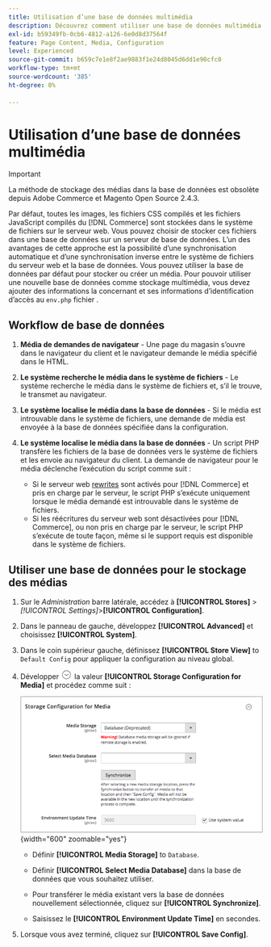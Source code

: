 ```yaml
---
title: Utilisation d’une base de données multimédia
description: Découvrez comment utiliser une base de données multimédia pour stocker votre [!DNL Commerce] fichiers multimédias.
exl-id: b59349fb-0cb6-4812-a126-6e0d8d37564f
feature: Page Content, Media, Configuration
level: Experienced
source-git-commit: b659c7e1e8f2ae9883f1e24d8045d6dd1e90cfc0
workflow-type: tm+mt
source-wordcount: '385'
ht-degree: 0%

---
```


# Utilisation d’une base de données multimédia

>[!IMPORTANT]
>
>La méthode de stockage des médias dans la base de données est obsolète depuis Adobe Commerce et Magento Open Source 2.4.3.

Par défaut, toutes les images, les fichiers CSS compilés et les fichiers JavaScript compilés du [!DNL Commerce] sont stockées dans le système de fichiers sur le serveur web. Vous pouvez choisir de stocker ces fichiers dans une base de données sur un serveur de base de données. L’un des avantages de cette approche est la possibilité d’une synchronisation automatique et d’une synchronisation inverse entre le système de fichiers du serveur web et la base de données. Vous pouvez utiliser la base de données par défaut pour stocker ou créer un média. Pour pouvoir utiliser une nouvelle base de données comme stockage multimédia, vous devez ajouter des informations la concernant et ses informations d’identification d’accès au `env.php` fichier .

## Workflow de base de données

1. **Média de demandes de navigateur** - Une page du magasin s’ouvre dans le navigateur du client et le navigateur demande le média spécifié dans le HTML.

1. **Le système recherche le média dans le système de fichiers** - Le système recherche le média dans le système de fichiers et, s’il le trouve, le transmet au navigateur.

1. **Le système localise le média dans la base de données** - Si le média est introuvable dans le système de fichiers, une demande de média est envoyée à la base de données spécifiée dans la configuration.

1. **Le système localise le média dans la base de données** - Un script PHP transfère les fichiers de la base de données vers le système de fichiers et les envoie au navigateur du client. La demande de navigateur pour le média déclenche l’exécution du script comme suit :

   - Si le serveur web [rewrites](../merchandising-promotions/url-rewrite.md) sont activés pour [!DNL Commerce] et pris en charge par le serveur, le script PHP s’exécute uniquement lorsque le média demandé est introuvable dans le système de fichiers.
   - Si les réécritures du serveur web sont désactivées pour [!DNL Commerce], ou non pris en charge par le serveur, le script PHP s’exécute de toute façon, même si le support requis est disponible dans le système de fichiers.

## Utiliser une base de données pour le stockage des médias

1. Sur le _Administration_ barre latérale, accédez à **[!UICONTROL Stores]** > _[!UICONTROL Settings]_>**[!UICONTROL Configuration]**.

1. Dans le panneau de gauche, développez **[!UICONTROL Advanced]** et choisissez **[!UICONTROL System]**.

1. Dans le coin supérieur gauche, définissez **[!UICONTROL Store View]** to `Default Config` pour appliquer la configuration au niveau global.

1. Développer ![Sélecteur d’extension](../assets/icon-display-expand.png) la valeur **[!UICONTROL Storage Configuration for Media]** et procédez comme suit :

   ![Configuration avancée - Configuration du stockage pour les médias](./assets/database-storage-deprecated.png){width="600" zoomable="yes"}

   - Définir **[!UICONTROL Media Storage]** to `Database`.

   - Définir **[!UICONTROL Select Media Database]** dans la base de données que vous souhaitez utiliser.

   - Pour transférer le média existant vers la base de données nouvellement sélectionnée, cliquez sur **[!UICONTROL Synchronize]**.

   - Saisissez le **[!UICONTROL Environment Update Time]** en secondes.

1. Lorsque vous avez terminé, cliquez sur **[!UICONTROL Save Config]**.
